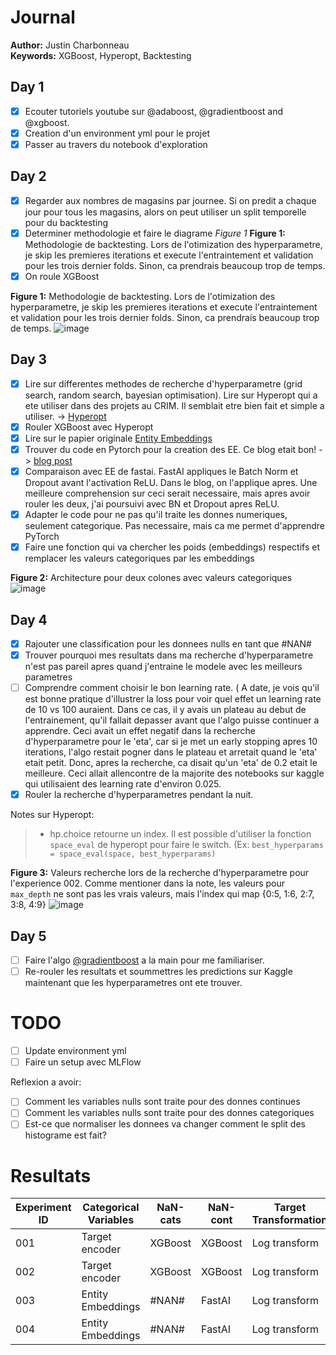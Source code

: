 # Journal  
__Author:__ Justin Charbonneau  
__Keywords:__ XGBoost, Hyperopt, Backtesting


## Day 1

- [x] Ecouter tutoriels youtube sur @adaboost, @gradientboost and @xgboost.
- [x] Creation d'un environment yml pour le projet
- [x] Passer au travers du notebook d'exploration

## Day 2

- [x] Regarder aux nombres de magasins par journee. Si on predit a chaque jour pour tous les magasins, alors on peut utiliser un split temporelle pour du backtesting
- [x] Determiner methodologie et faire le diagrame *Figure 1*
**Figure 1:** Methodologie de backtesting. Lors de l'otimization des hyperparametre, je skip les premieres iterations et execute l'entraintement
et validation pour les trois dernier folds. Sinon, ca prendrais beaucoup trop de temps.
- [x] On roule XGBoost 

**Figure 1:** Methodologie de backtesting. Lors de l'otimization des hyperparametre, je skip les premieres iterations et execute l'entraintement
et validation pour les trois dernier folds. Sinon, ca prendrais beaucoup trop de temps.
![image](https://user-images.githubusercontent.com/25487881/78314966-a32d8600-7529-11ea-9560-b80d5c1e5435.png)

## Day 3

- [x] Lire sur differentes methodes de recherche d'hyperparametre (grid search, random search, bayesian optimisation). Lire sur Hyperopt
qui a ete utiliser dans des projets au CRIM. Il semblait etre bien fait et simple a utiliser. -> [Hyperopt](https://github.com/hyperopt/hyperopt)
- [x] Rouler XGBoost avec Hyperopt 
- [x] Lire sur le papier originale [Entity Embeddings](https://arxiv.org/pdf/1604.06737.pdf)
- [x] Trouver du code en Pytorch pour la creation des EE. Ce blog etait bon! -> [blog post](https://yashuseth.blog/2018/07/22/pytorch-neural-network-for-tabular-data-with-categorical-embeddings/)
- [x] Comparaison avec EE de fastai. FastAI appliques le Batch Norm et Dropout avant l'activation ReLU. Dans le blog, on l'applique apres. Une meilleure
comprehension sur ceci serait necessaire, mais apres avoir rouler les deux, j'ai poursuivi avec BN et Dropout apres ReLU.
- [x] Adapter le code pour ne pas qu'il traite les donnes numeriques, seulement categorique. Pas necessaire, mais ca me permet
d'apprendre PyTorch
- [x] Faire une fonction qui va chercher les poids (embeddings) respectifs et remplacer les valeurs categoriques par les embeddings

**Figure 2:** Architecture pour deux colones avec valeurs categoriques
![image](https://user-images.githubusercontent.com/25487881/78181963-42bc1d00-7433-11ea-8236-6dd6f64e247a.png)

## Day 4

- [x] Rajouter une classification pour les donnees nulls en tant que #NAN#
- [x] Trouver pourquoi mes resultats dans ma recherche d'hyperparametre n'est pas pareil apres quand j'entraine le modele avec les meilleurs 
parametres
- [ ] Comprendre comment choisir le bon learning rate. ( A date, je vois qu'il est bonne pratique d'illustrer la loss pour voir quel effet un
learning rate de 10 vs 100 auraient. Dans ce cas, il y avais un plateau au debut de l'entrainement, qu'il fallait depasser avant que l'algo
puisse continuer a apprendre.  Ceci avait un effet negatif dans la recherche d'hyperparametre pour le 'eta', car si je met un early stopping apres
10 iterations, l'algo restait pogner dans le plateau et arretait quand le 'eta' etait petit. Donc, apres la recherche, ca disait qu'un 'eta' de 
0.2 etait le meilleure. Ceci allait allencontre de la majorite des notebooks sur kaggle qui utilisaient des learning rate d'environ 0.025.
- [x] Rouler la recherche d'hyperparametres pendant la nuit. 

Notes sur Hyperopt:
> - hp.choice retourne un index. Il est possible d'utiliser la fonction `space_eval` de hyperopt pour faire le switch. (Ex: `best_hyperparams = space_eval(space, best_hyperparams)`

**Figure 3:** Valeurs recherche lors de la recherche d'hyperparametre pour l'experience 002. Comme mentioner dans la note, les valeurs pour `max_depth` ne sont pas les vrais valeurs, mais l'index qui map {0:5, 1:6, 2:7, 3:8, 4:9}
![image](https://user-images.githubusercontent.com/25487881/78713644-98d40900-78e8-11ea-9c54-1e961d97c11b.png)

## Day 5

- [ ] Faire l'algo [@gradientboost](https://www.youtube.com/watch?v=2xudPOBz-vs&t=281s) a la main pour me familiariser.
- [ ] Re-rouler les resultats et soummettres les predictions sur Kaggle maintenant que les hyperparametres ont ete trouver.

# TODO

- [ ] Update environment yml
- [ ] Faire un setup avec MLFlow

Reflexion a avoir:

- [ ] Comment les variables nulls sont traite pour des donnes continues
- [ ] Comment les variables nulls sont traite pour des donnes categoriques
- [ ] Est-ce que normaliser les donnees va changer comment le split des histograme est fait?

# Resultats

| Experiment ID | Categorical Variables | NaN-cats | NaN-cont | Target Transformation | Hyperparameter Search | Backtesting            | Private Score | Public Score
|---------------|-----------------------|----------|----------|-----------------------|-----------------------|------------------------|---------------|--------------
| 001           | Target encoder        | XGBoost  | XGBoost  | Log transform         | Default               | No                     | 0.16925       | 0.17975
| 002           | Target encoder        | XGBoost  | XGBoost  | Log transform         | HyperOpt (100)        | TimeSeriesSplit k = 3  | 0.13975       | 0.12481
| 003           | Entity Embeddings     | #NAN#    | FastAI   | Log transform         | Default               | No                     | 0.15251       | 0.14079
| 004           | Entity Embeddings     | #NAN#    | FastAI   | Log transform         | HyperOpt (100)        | TimeSeriesSplit k = 3  | 0.13081       | 0.11572
